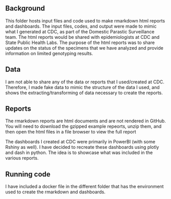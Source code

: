 ## Background

This folder hosts input files and code used to make rmarkdown html reports and dashboards. The input files, codes, and output were made to mimic what I generated at CDC, as part of the Domestic Parastic Surveillance team. The html reports would be shared with epidemiologists at CDC and State Public Health Labs. The purpose of the html reports was to share updates on the status of the specimens that we have analyzed and provide information on limited genotyping results.

## Data

I am not able to share any of the data or reports that I used/created at CDC. Therefore, I made fake data to mimic the structure of the data I used, and shows the extracting/transforming of data necessary to create the reports. 

## Reports

The rmarkdown reports are html documents and are not rendered in GitHub. You will need to download the gzipped example repeorts, unzip them, and then open the html files in a file browser to view the full report

The dashboards I created at CDC were primarily in PowerBI (with some Rshiny as well). I have decided to recreate these dashboards using plotly and dash in python. The idea is to showcase what was included in the various reports.

## Running code

I have included a docker file in the different folder that has the environment used to create the rmarkdown and dashboards.